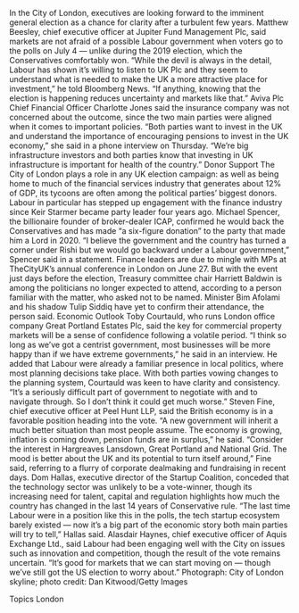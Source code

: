 In the City of London, executives are looking forward to the imminent general election as a chance for clarity after a turbulent few years.
Matthew Beesley, chief executive officer at Jupiter Fund Management Plc, said markets are not afraid of a possible Labour government when voters go to the polls on July 4 — unlike during the 2019 election, which the Conservatives comfortably won.
“While the devil is always in the detail, Labour has shown it’s willing to listen to UK Plc and they seem to understand what is needed to make the UK a more attractive place for investment,” he told Bloomberg News. “If anything, knowing that the election is happening reduces uncertainty and markets like that.”
Aviva Plc Chief Financial Officer Charlotte Jones said the insurance company was not concerned about the outcome, since the two main parties were aligned when it comes to important policies.
“Both parties want to invest in the UK and understand the importance of encouraging pensions to invest in the UK economy,” she said in a phone interview on Thursday. “We’re big infrastructure investors and both parties know that investing in UK infrastructure is important for health of the country.”
Donor Support
The City of London plays a role in any UK election campaign: as well as being home to much of the financial services industry that generates about 12% of GDP, its tycoons are often among the political parties’ biggest donors. Labour in particular has stepped up engagement with the finance industry since Keir Starmer became party leader four years ago.
Michael Spencer, the billionaire founder of broker-dealer ICAP, confirmed he would back the Conservatives and has made “a six-figure donation” to the party that made him a Lord in 2020.
“I believe the government and the country has turned a corner under Rishi but we would go backward under a Labour government,” Spencer said in a statement.
Finance leaders are due to mingle with MPs at TheCityUK’s annual conference in London on June 27. But with the event just days before the election, Treasury committee chair Harriett Baldwin is among the politicians no longer expected to attend, according to a person familiar with the matter, who asked not to be named. Minister Bim Afolami and his shadow Tulip Siddiq have yet to confirm their attendance, the person said.
Economic Outlook
Toby Courtauld, who runs London office company Great Portland Estates Plc, said the key for commercial property markets will be a sense of confidence following a volatile period.
“I think so long as we’ve got a centrist government, most businesses will be more happy than if we have extreme governments,” he said in an interview. He added that Labour were already a familiar presence in local politics, where most planning decisions take place.
With both parties vowing changes to the planning system, Courtauld was keen to have clarity and consistency. “It’s a seriously difficult part of government to negotiate with and to navigate through. So I don’t think it could get much worse.”
Steven Fine, chief executive officer at Peel Hunt LLP, said the British economy is in a favorable position heading into the vote. “A new government will inherit a much better situation than most people assume. The economy is growing, inflation is coming down, pension funds are in surplus,” he said.
“Consider the interest in Hargreaves Lansdown, Great Portland and National Grid. The mood is better about the UK and its potential to turn itself around,” Fine said, referring to a flurry of corporate dealmaking and fundraising in recent days.
Dom Hallas, executive director of the Startup Coalition, conceded that the technology sector was unlikely to be a vote-winner, though its increasing need for talent, capital and regulation highlights how much the country has changed in the last 14 years of Conservative rule.
“The last time Labour were in a position like this in the polls, the tech startup ecosystem barely existed — now it’s a big part of the economic story both main parties will try to tell,” Hallas said.
Alasdair Haynes, chief executive officer of Aquis Exchange Ltd., said Labour had been engaging well with the City on issues such as innovation and competition, though the result of the vote remains uncertain. “It’s good for markets that we can start moving on — though we’ve still got the US election to worry about.”
Photograph: City of London skyline; photo credit: Dan Kitwood/Getty Images

Topics
London
